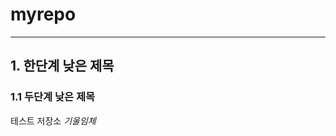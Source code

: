 # myrepo
------------------------------------------------
## 1. 한단계 낮은 제목

### 1.1 두단계 낮은 제목
테스트 저장소
*기울임체*
